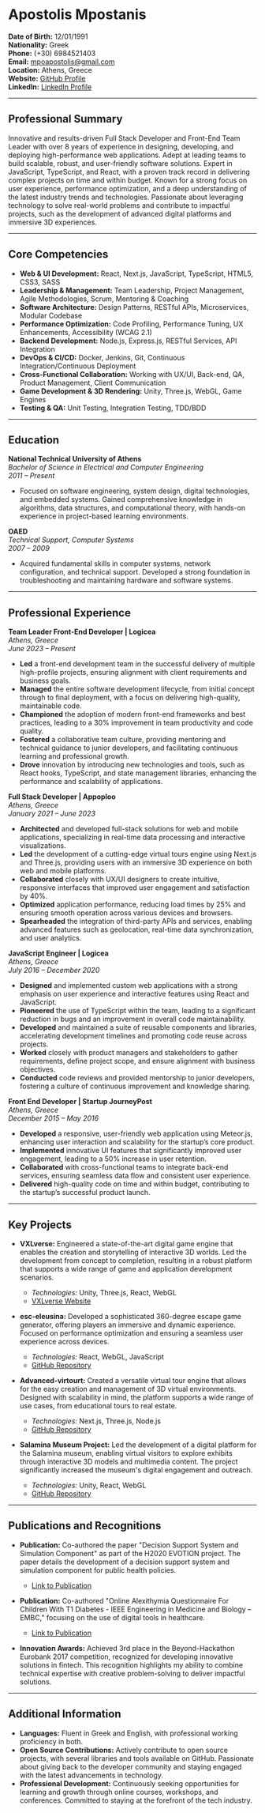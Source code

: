 # Apostolis Mpostanis

**Date of Birth:** 12/01/1991  
**Nationality:** Greek  
**Phone:** (+30) 6984521403  
**Email:** [mpoapostolis@gmail.com](mailto:mpoapostolis@gmail.com)  
**Location:** Athens, Greece  
**Website:** [GitHub Profile](https://github.com/mpoapostolis)  
**LinkedIn:** [LinkedIn Profile](https://www.linkedin.com/in/apostolis-mpostanis-5064267b) 

---

## Professional Summary

Innovative and results-driven Full Stack Developer and Front-End Team Leader with over 8 years of experience in designing, developing, and deploying high-performance web applications. Adept at leading teams to build scalable, robust, and user-friendly software solutions. Expert in JavaScript, TypeScript, and React, with a proven track record in delivering complex projects on time and within budget. Known for a strong focus on user experience, performance optimization, and a deep understanding of the latest industry trends and technologies. Passionate about leveraging technology to solve real-world problems and contribute to impactful projects, such as the development of advanced digital platforms and immersive 3D experiences.

---

## Core Competencies

- **Web & UI Development:** React, Next.js, JavaScript, TypeScript, HTML5, CSS3, SASS
- **Leadership & Management:** Team Leadership, Project Management, Agile Methodologies, Scrum, Mentoring & Coaching
- **Software Architecture:** Design Patterns, RESTful APIs, Microservices, Modular Codebase
- **Performance Optimization:** Code Profiling, Performance Tuning, UX Enhancements, Accessibility (WCAG 2.1)
- **Backend Development:** Node.js, Express.js, RESTful Services, API Integration
- **DevOps & CI/CD:** Docker, Jenkins, Git, Continuous Integration/Continuous Deployment
- **Cross-Functional Collaboration:** Working with UX/UI, Back-end, QA, Product Management, Client Communication
- **Game Development & 3D Rendering:** Unity, Three.js, WebGL, Game Engines
- **Testing & QA:** Unit Testing, Integration Testing, TDD/BDD

---

## Education

**National Technical University of Athens**  
*Bachelor of Science in Electrical and Computer Engineering*  
*2011 – Present*  
- Focused on software engineering, system design, digital technologies, and embedded systems. Gained comprehensive knowledge in algorithms, data structures, and computational theory, with hands-on experience in project-based learning environments.

**OAED**  
*Technical Support, Computer Systems*  
*2007 – 2009*  
- Acquired fundamental skills in computer systems, network configuration, and technical support. Developed a strong foundation in troubleshooting and maintaining hardware and software systems.

---

## Professional Experience

**Team Leader Front-End Developer | Logicea**  
*Athens, Greece*  
*June 2023 – Present*  
- **Led** a front-end development team in the successful delivery of multiple high-profile projects, ensuring alignment with client requirements and business goals.
- **Managed** the entire software development lifecycle, from initial concept through to final deployment, with a focus on delivering high-quality, maintainable code.
- **Championed** the adoption of modern front-end frameworks and best practices, leading to a 30% improvement in team productivity and code quality.
- **Fostered** a collaborative team culture, providing mentoring and technical guidance to junior developers, and facilitating continuous learning and professional growth.
- **Drove** innovation by introducing new technologies and tools, such as React hooks, TypeScript, and state management libraries, enhancing the performance and scalability of applications.

**Full Stack Developer | Appoploo**  
*Athens, Greece*  
*January 2021 – June 2023*  
- **Architected** and developed full-stack solutions for web and mobile applications, specializing in real-time data processing and interactive visualizations.
- **Led** the development of a cutting-edge virtual tours engine using Next.js and Three.js, providing users with an immersive 3D experience on both web and mobile platforms.
- **Collaborated** closely with UX/UI designers to create intuitive, responsive interfaces that improved user engagement and satisfaction by 40%.
- **Optimized** application performance, reducing load times by 25% and ensuring smooth operation across various devices and browsers.
- **Spearheaded** the integration of third-party APIs and services, enabling advanced features such as geolocation, real-time data synchronization, and user analytics.

**JavaScript Engineer | Logicea**  
*Athens, Greece*  
*July 2016 – December 2020*  
- **Designed** and implemented custom web applications with a strong emphasis on user experience and interactive features using React and JavaScript.
- **Pioneered** the use of TypeScript within the team, leading to a significant reduction in bugs and an improvement in overall code maintainability.
- **Developed** and maintained a suite of reusable components and libraries, accelerating development timelines and promoting code reuse across projects.
- **Worked** closely with product managers and stakeholders to gather requirements, define project scope, and ensure alignment with business objectives.
- **Conducted** code reviews and provided mentorship to junior developers, fostering a culture of continuous improvement and knowledge sharing.

**Front End Developer | Startup JourneyPost**  
*Athens, Greece*  
*December 2015 – May 2016*  
- **Developed** a responsive, user-friendly web application using Meteor.js, enhancing user interaction and scalability for the startup’s core product.
- **Implemented** innovative UI features that significantly improved user engagement, leading to a 50% increase in user retention.
- **Collaborated** with cross-functional teams to integrate back-end services, ensuring seamless data flow and consistent user experience.
- **Delivered** high-quality code on time and within budget, contributing to the startup’s successful product launch.

---

## Key Projects

- **VXLverse:** Engineered a state-of-the-art digital game engine that enables the creation and storytelling of interactive 3D worlds. Led the development from concept to completion, resulting in a robust platform that supports a wide range of game and application development scenarios.
  - *Technologies:* Unity, Three.js, React, WebGL
  - [VXLverse Website](https://www.vxlverse.com)

- **esc-eleusina:** Developed a sophisticated 360-degree escape game generator, offering players an immersive and dynamic experience. Focused on performance optimization and ensuring a seamless user experience across devices.
  - *Technologies:* React, WebGL, JavaScript
  - [GitHub Repository](https://github.com/mpoapostolis/esc-eleusina)

- **Advanced-virtourt:** Created a versatile virtual tour engine that allows for the easy creation and management of 3D virtual environments. Designed with scalability in mind, the platform supports a wide range of use cases, from educational tours to real estate.
  - *Technologies:* Next.js, Three.js, Node.js
  - [GitHub Repository](https://github.com/mpoapostolis/Advanced-virtourt)

- **Salamina Museum Project:** Led the development of a digital platform for the Salamina museum, enabling virtual visitors to explore exhibits through interactive 3D models and multimedia content. The project significantly increased the museum's digital engagement and outreach.
  - *Technologies:* Unity, React, WebGL
  - [GitHub Repository](https://github.com/mpoapostolis/salamina)

---

## Publications and Recognitions

- **Publication:** Co-authored the paper "Decision Support System and Simulation Component" as part of the H2020 EVOTION project. The paper details the development of a decision support system and simulation component for public health policies.
  - [Link to Publication](http://h2020evotion.eu/wp-content/uploads/delightful-downloads/2019/09/727521-D5.6-EVOTION-Decision-Support-System-and-Simulation-Component.pdf)

- **Publication:** Co-authored "Online Alexithymia Questionnaire For Children With T1 Diabetes - IEEE Engineering in Medicine and Biology – EMBC," focusing on the use of digital tools in healthcare.
  - [Link to Publication](https://goo.gl/UXdQZK)

- **Innovation Awards:** Achieved 3rd place in the Beyond-Hackathon Eurobank 2017 competition, recognized for developing innovative solutions in fintech. This recognition highlights my ability to combine technical expertise with creative problem-solving to deliver impactful solutions.

---

## Additional Information

- **Languages:** Fluent in Greek and English, with professional working proficiency in both.
- **Open Source Contributions:** Actively contribute to open source projects, with several libraries and tools available on GitHub. Passionate about giving back to the developer community and staying engaged with the latest advancements in technology.
- **Professional Development:** Continuously seeking opportunities for learning and growth through online courses, workshops, and conferences. Committed to staying at the forefront of the tech industry.
